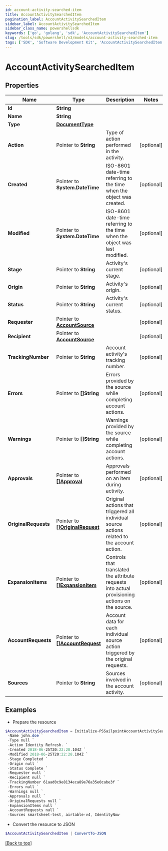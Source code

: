 ```yaml
---
id: account-activity-searched-item
title: AccountActivitySearchedItem
pagination_label: AccountActivitySearchedItem
sidebar_label: AccountActivitySearchedItem
sidebar_class_name: powershellsdk
keywords: ['go', 'golang', 'sdk', 'AccountActivitySearchedItem'] 
slug: /tools/sdk/powershell/v3/models/account-activity-searched-item
tags: ['SDK', 'Software Development Kit', 'AccountActivitySearchedItem']
---
```



# AccountActivitySearchedItem

## Properties

Name | Type | Description | Notes
------------ | ------------- | ------------- | -------------
**Id** |  **String** |  | 
**Name** |  **String** |  | 
**Type** |  [**DocumentType**](document-type) |  | 
**Action** |  Pointer to **String** | Type of action performed in the activity. | [optional] 
**Created** |  Pointer to **System.DateTime** | ISO-8601 date-time referring to the time when the object was created. | [optional] 
**Modified** |  Pointer to **System.DateTime** | ISO-8601 date-time referring to the time when the object was last modified. | [optional] 
**Stage** |  Pointer to **String** | Activity&#39;s current stage. | [optional] 
**Origin** |  Pointer to **String** | Activity&#39;s origin. | [optional] 
**Status** |  Pointer to **String** | Activity&#39;s current status. | [optional] 
**Requester** |  Pointer to [**AccountSource**](account-source) |  | [optional] 
**Recipient** |  Pointer to [**AccountSource**](account-source) |  | [optional] 
**TrackingNumber** |  Pointer to **String** | Account activity&#39;s tracking number. | [optional] 
**Errors** |  Pointer to **[]String** | Errors provided by the source while completing account actions. | [optional] 
**Warnings** |  Pointer to **[]String** | Warnings provided by the source while completing account actions. | [optional] 
**Approvals** |  Pointer to [**[]Approval**](approval) | Approvals performed on an item during activity. | [optional] 
**OriginalRequests** |  Pointer to [**[]OriginalRequest**](original-request) | Original actions that triggered all individual source actions related to the account action. | [optional] 
**ExpansionItems** |  Pointer to [**[]ExpansionItem**](expansion-item) | Controls that translated the attribute requests into actual provisioning actions on the source. | [optional] 
**AccountRequests** |  Pointer to [**[]AccountRequest**](account-request) | Account data for each individual source action triggered by the original requests. | [optional] 
**Sources** |  Pointer to **String** | Sources involved in the account activity. | [optional] 

## Examples

- Prepare the resource
```powershell
$AccountActivitySearchedItem = Initialize-PSSailpointAccountActivitySearchedItem  -Id 2c91808375d8e80a0175e1f88a575222 `
 -Name john.doe `
 -Type null `
 -Action Identity Refresh. `
 -Created 2018-06-25T20:22:28.104Z `
 -Modified 2018-06-25T20:22:28.104Z `
 -Stage Completed `
 -Origin null `
 -Status Complete `
 -Requester null `
 -Recipient null `
 -TrackingNumber 61aad0c9e8134eca89e76a35e0cabe3f `
 -Errors null `
 -Warnings null `
 -Approvals null `
 -OriginalRequests null `
 -ExpansionItems null `
 -AccountRequests null `
 -Sources smartsheet-test, airtable-v4, IdentityNow
```

- Convert the resource to JSON
```powershell
$AccountActivitySearchedItem | ConvertTo-JSON
```


[[Back to top]](#) 

